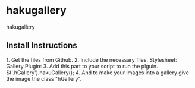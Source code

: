 # hakugallery
hakugallery

<h2>Install Instructions</h2>
1. Get the files from Github.
2. Include the necessary files.
Stylesheet: <link rel="stylesheet/less" type="text/css" href="path/hakuGallery.css">
Gallery Plugin: <script src="path/hakuGallery.js"></script>
3. Add this part to your script to run the plguin.
$('.hGallery').hakuGallery();
4. And to make your images into a gallery give the image the class "hGallery".
